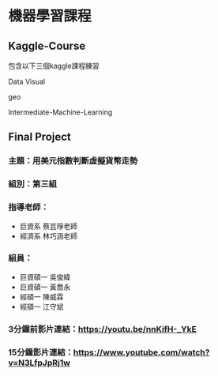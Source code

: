 # 機器學習課程

## Kaggle-Course

包含以下三個kaggle課程練習

Data Visual

geo

Intermediate-Machine-Learning


## Final Project
### 主題：用美元指數判斷虛擬貨幣走勢
### 組別：第三組
### 指導老師：
- 巨資系 蔡芸琤老師
- 經濟系 林巧涵老師
### 組員：
- 巨資碩一 吳俊緯
- 巨資碩一 黃喬永
- 經碩一 陳威霖
- 經碩一 江守斌

### 3分鐘前影片連結：https://youtu.be/nnKifH-_YkE
### 15分鐘影片連結：https://www.youtube.com/watch?v=N3LfpJpRj1w
